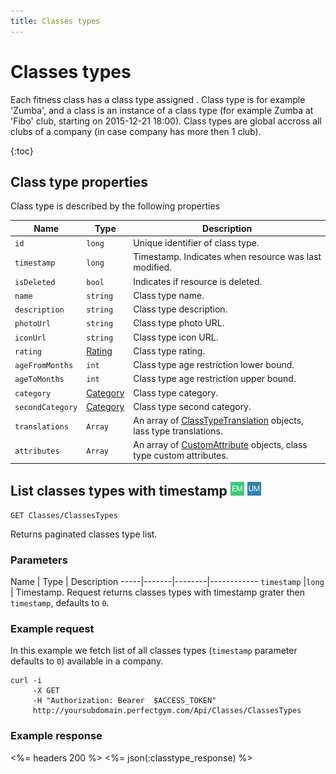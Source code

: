 ```yaml
---
title: Classes types
---
```


# Classes types

Each fitness class has a class type assigned . Class type is for example 'Zumba', 
and a class is an instance of a class type (for example Zumba at 'Fibo' club, starting on 2015-12-21 18:00).
Class types are global accross all clubs of a company (in case company has more then 1 club).

{:toc}


## <a name="properties"></a>Class type properties

Class type is described by the following properties

Name         | Type     | Description
-----|-------|-----------------------
`id`         |`long`    | Unique identifier of class type.
`timestamp`  |`long`    | Timestamp. Indicates when resource was last modified.
`isDeleted`  |`bool`    | Indicates if resource is deleted.
`name`       |`string`  | Class type name.
`description`|`string`  | Class type description.
`photoUrl`	 |`string`	| Class type photo URL.
`iconUrl`	 |`string`	| Class type icon URL.
`rating`     |[Rating][]| Class type rating.
`ageFromMonths`	 |`int`	| Class type age restriction lower bound.
`ageToMonths`	 |`int`	| Class type age restriction upper bound.
`category`	     |[Category][Category]	    | Class type category.
`secondCategory` |[Category][Category]	| Class type second category.
`translations`   |`Array` | An array of [ClassTypeTranslation][ClassTypeTranslation] objects, lass type translations.
`attributes`     |`Array` | An array of [CustomAttribute][CustomAttribute] objects, class type custom attributes.

 

## List classes types with timestamp ![alt text][EM] ![alt text][UM]

    GET Classes/ClassesTypes

Returns paginated classes type list.


### Parameters

Name         | Type   | Description
-----|-------|--------|------------
`timestamp`  |`long`  | Timestamp. Request returns classes types with timestamp grater then `timestamp`, defaults to `0`.


### Example request

In this example we fetch list of all classes types (`timestamp` parameter defaults to `0`) 
available in a company.

``` command-line
curl -i 
     -X GET 
     -H "Authorization: Bearer  $ACCESS_TOKEN"  
     http://yoursubdomain.perfectgym.com/Api/Classes/ClassesTypes
```


### Example response

<%= headers 200 %>
<%= json(:classtype_response) %>

[Category]:  /api/classes/categories#properties
[Rating]:  /api/classes/ratings#properties
[ClassTypeTranslation]:  /appendix/datatypes/classtypetranslation
[CustomAttribute]:  /appendix/datatypes/customattribute

[EM]: /assets/images/employee.png "Employee mode"
[UM]: /assets/images/user.png "User mode"